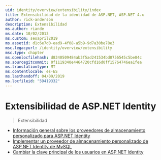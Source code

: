 ```yaml
---
uid: identity/overview/extensibility/index
title: Extensibilidad de la identidad de ASP.NET, ASP.NET 4.x
author: rick-anderson
description: Extensibilidad
ms.author: riande
ms.date: 10/02/2013
ms.custom: seoapril2019
ms.assetid: d1c6e7d0-ead9-4f08-a5b9-9d7a30be78e3
msc.legacyurl: /identity/overview/extensibility
msc.type: chapter
ms.openlocfilehash: d8340509484ab3f5ad241534bd0756545c5be84c
ms.sourcegitcommit: 0f1119340e4464720cfd16d0ff15764746ea1fea
ms.translationtype: MT
ms.contentlocale: es-ES
ms.lasthandoff: 04/09/2019
ms.locfileid: "59419332"
---
```

# <a name="aspnet-identity-extensibility"></a>Extensibilidad de ASP.NET Identity

> Extensibilidad


- [Información general sobre los proveedores de almacenamiento personalizado para ASP.NET Identity](overview-of-custom-storage-providers-for-aspnet-identity.md)
- [Implementar un proveedor de almacenamiento personalizado de ASP.NET Identity de MySQL](implementing-a-custom-mysql-aspnet-identity-storage-provider.md)
- [Cambiar la clave principal de los usuarios en ASP.NET Identity](change-primary-key-for-users-in-aspnet-identity.md)
